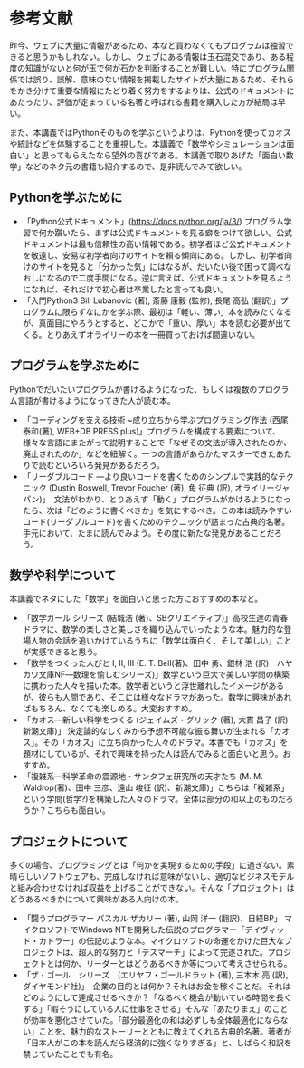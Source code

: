 # 参考文献

昨今、ウェブに大量に情報があるため、本など買わなくてもプログラムは独習できると思うかもしれない。しかし、ウェブにある情報は玉石混交であり、ある程度の知識がないと何が玉で何が石かを判断することが難しい。特にプログラム関係では誤り、誤解、意味のない情報を掲載したサイトが大量にあるため、それらをかき分けて重要な情報にたどり着く努力をするよりは、公式のドキュメントにあたったり、評価が定まっている名著と呼ばれる書籍を購入した方が結局は早い。

また、本講義ではPythonそのものを学ぶというよりは、Pythonを使ってカオスや統計などを体験することを重視した。本講義で「数学やシミュレーションは面白い」と思ってもらえたなら望外の喜びである。本講義で取りあげた「面白い数学」などのネタ元の書籍も紹介するので、是非読んでみて欲しい。


## Pythonを学ぶために

* 「Python公式ドキュメント」(https://docs.python.org/ja/3/) プログラム学習で何か躓いたら、まずは公式ドキュメントを見る癖をつけて欲しい。公式ドキュメントは最も信頼性の高い情報である。初学者ほど公式ドキュメントを敬遠し、安易な初学者向けのサイトを頼る傾向にある。しかし、初学者向けのサイトを見ると「分かった気」にはなるが、だいたい後で困って調べなおしになるので二度手間になる。逆に言えば、公式ドキュメントを見るようになれば、それだけで初心者は卒業したと言っても良い。
* 「入門Python3 Bill Lubanovic (著), 斎藤 康毅  (監修), 長尾 高弘  (翻訳)」プログラムに限らずなにかを学ぶ際、最初は「軽い、薄い」本を読みたくなるが、真面目にやろうとすると、どこかで「重い、厚い」本を読む必要が出てくる。とりあえずオライリーの本を一冊買っておけば間違いない。

## プログラムを学ぶために

Pythonでだいたいプログラムが書けるようになった、もしくは複数のプログラム言語が書けるようになってきた人が読む本。

* 「コーディングを支える技術 ~成り立ちから学ぶプログラミング作法 (西尾 泰和(著), WEB+DB PRESS plus)」プログラムを構成する要素について、様々な言語にまたがって説明することで「なぜその文法が導入されたのか、廃止されたのか」などを紐解く。一つの言語があらかたマスターできたあたりで読むといろいろ発見があるだろう。
* 「リーダブルコード ―より良いコードを書くためのシンプルで実践的なテクニック (Dustin Boswell, Trevor Foucher (著), 角 征典 (訳), オライリージャパン)」　文法がわかり、とりあえず「動く」プログラムがかけるようになったら、次は「どのように書くべきか」を気にするべき。この本は読みやすいコード(リーダブルコード)を書くためのテクニックが詰まった古典的名著。手元において、たまに読んでみよう。その度に新たな発見があることだろう。

## 数学や科学について

本講義でネタにした「数学」を面白いと思った方におすすめの本など。

* 「数学ガール シリーズ (結城浩 (著)、SBクリエイティブ)」高校生達の青春ドラマに、数学の楽しさと美しさを織り込んでいったような本。魅力的な登場人物の会話を追いかけているうちに「数学は面白く、そして美しい」ことが実感できると思う。
* 「数学をつくった人びと I, II, III (E. T. Bell(著)、田中 勇、銀林 浩 (訳)　ハヤカワ文庫NF―数理を愉しむシリーズ)」数学という巨大で美しい学問の構築に携わった人々を描いた本。数学者というと浮世離れしたイメージがあるが、彼らも人間であり、そこには様々なドラマがあった。数学に興味があればもちろん、なくても楽しめる。大変おすすめ。
* 「カオス―新しい科学をつくる (ジェイムズ・グリック (著), 大貫 昌子 (訳) 新潮文庫)」 決定論的なしくみから予想不可能な振る舞いが生まれる「カオス」。その「カオス」に立ち向かった人々のドラマ。本書でも「カオス」を題材にしているが、それで興味を持った人は読んでみると面白いと思う。おすすめ。
* 「複雑系―科学革命の震源地・サンタフェ研究所の天才たち (M. M. Waldrop(著)、田中 三彦、遠山 峻征 (訳)、新潮文庫)」こちらは「複雑系」という学問(哲学?)を構築した人々のドラマ。全体は部分の和以上のものだろうか？こちらも面白い。

## プロジェクトについて

多くの場合、プログラミングとは「何かを実現するための手段」に過ぎない。素晴らしいソフトウェアも、完成しなければ意味がないし、適切なビジネスモデルと組み合わせなければ収益を上げることができない。そんな「プロジェクト」はどうあるべきかについて興味がある人向けの本。

* 「闘うプログラマー パスカル ザカリー (著), 山岡 洋一 (翻訳)、日経BP」 マイクロソフトでWindows NTを開発した伝説のプログラマー「デイヴィッド・カトラー」の伝記のような本。マイクロソフトの命運をかけた巨大なプロジェクトは、超人的な努力と「デスマーチ」によって完遂された。プロジェクトとは何か、リーダーとはどうあるべきか等について考えさせられる。
* 「ザ・ゴール　シリーズ　(エリヤフ・ゴールドラット (著), 三本木 亮 (訳), ダイヤモンド社)」　企業の目的とは何か？それはお金を稼ぐことだ。それはどのようにして達成させるべきか？「なるべく機会が動いている時間を長くする」「暇そうにしている人に仕事をさせる」そんな「あたりまえ」のことが効率を悪化させていた。「部分最適化の和は必ずしも全体最適化にならない」ことを、魅力的なストーリーとともに教えてくれる古典的名著。著者が「日本人がこの本を読んだら経済的に強くなりすぎる」と、しばらく和訳を禁じていたことでも有名。